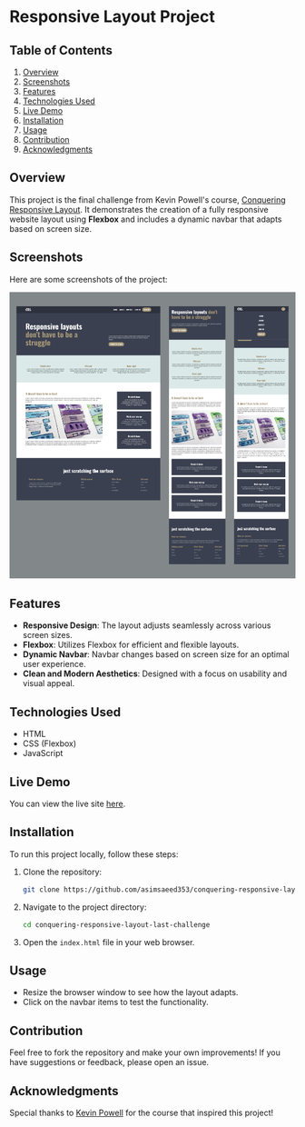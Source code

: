 # Responsive Layout Project

## Table of Contents

1. [Overview](#overview)
2. [Screenshots](#screenshots)
3. [Features](#features)
4. [Technologies Used](#technologies-used)
5. [Live Demo](#live-demo)
6. [Installation](#installation)
7. [Usage](#usage)
8. [Contribution](#contribution)
9. [Acknowledgments](#acknowledgments)

## Overview

This project is the final challenge from Kevin Powell's course, [Conquering Responsive Layout](https://courses.kevinpowell.co/conquering-responsive-layouts). It demonstrates the creation of a fully responsive website layout using **Flexbox** and includes a dynamic navbar that adapts based on screen size.

## Screenshots

Here are some screenshots of the project:

![Large Screen](./project-ss.png)

## Features

- **Responsive Design**: The layout adjusts seamlessly across various screen sizes.
- **Flexbox**: Utilizes Flexbox for efficient and flexible layouts.
- **Dynamic Navbar**: Navbar changes based on screen size for an optimal user experience.
- **Clean and Modern Aesthetics**: Designed with a focus on usability and visual appeal.

## Technologies Used

- HTML
- CSS (Flexbox)
- JavaScript

## Live Demo

You can view the live site [here](#).

## Installation

To run this project locally, follow these steps:

1. Clone the repository:

   ```bash
   git clone https://github.com/asimsaeed353/conquering-responsive-layout-last-challenge.git
   ```

2. Navigate to the project directory:

   ```bash
   cd conquering-responsive-layout-last-challenge
   ```

3. Open the `index.html` file in your web browser.

## Usage

- Resize the browser window to see how the layout adapts.
- Click on the navbar items to test the functionality.

## Contribution

Feel free to fork the repository and make your own improvements! If you have suggestions or feedback, please open an issue.

## Acknowledgments

Special thanks to [Kevin Powell](https://www.kevinpowell.co/) for the course that inspired this project!
